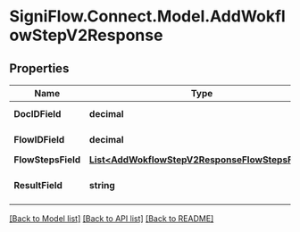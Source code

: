 
# SigniFlow.Connect.Model.AddWokflowStepV2Response

## Properties

Name | Type | Description | Notes
------------ | ------------- | ------------- | -------------
**DocIDField** | **decimal** | Document ID field. | 
**FlowIDField** | **decimal** | Document flow ID field | 
**FlowStepsField** | [**List&lt;AddWokflowStepV2ResponseFlowStepsField&gt;**](AddWokflowStepV2ResponseFlowStepsField.md) |  | 
**ResultField** | **string** | Displays the result of the call. | 

[[Back to Model list]](../README.md#documentation-for-models)
[[Back to API list]](../README.md#documentation-for-api-endpoints)
[[Back to README]](../README.md)

